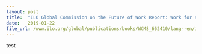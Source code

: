 ```yaml
---
layout: post
title:  "ILO Global Commission on the Future of Work Report: Work for a Brighter Future"
date:   2019-01-22
file_url: /www.ilo.org/global/publications/books/WCMS_662410/lang--en/index.htm/ 
---
```

test
